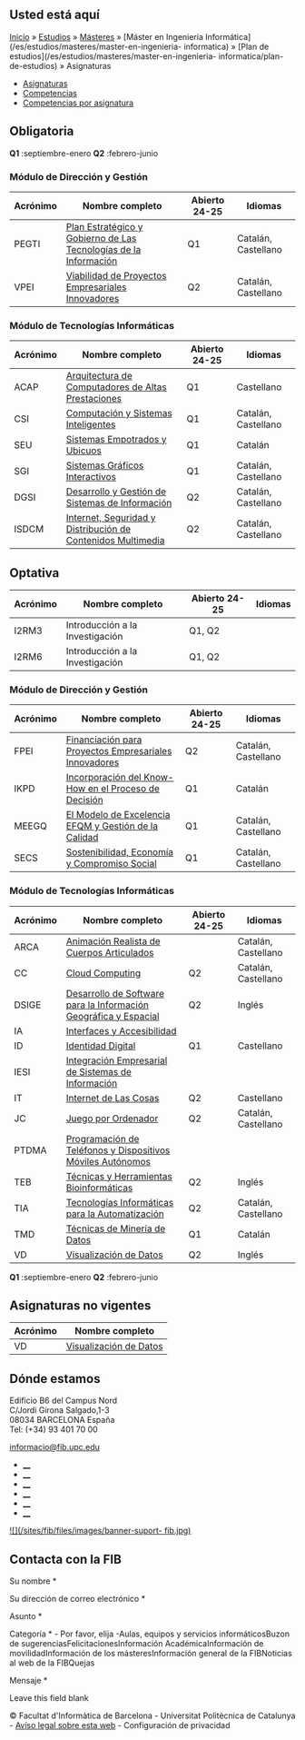 ## Usted está aquí

[Inicio](/es) » [Estudios](/es/estudios) » [Másteres](/es/estudios/masteres) »
[Máster en Ingeniería Informática](/es/estudios/masteres/master-en-ingenieria-
informatica) » [Plan de estudios](/es/estudios/masteres/master-en-ingenieria-
informatica/plan-de-estudios) » Asignaturas

  * [Asignaturas](/es/estudios/masteres/master-en-ingenieria-informatica/plan-de-estudios/asignaturas)
  * [Competencias](/es/estudios/masteres/master-en-ingenieria-informatica/plan-de-estudios/competencias)
  * [Competencias por asignatura](/es/estudios/masteres/master-en-ingenieria-informatica/plan-de-estudios/competencias-por-asignatura)

## Obligatoria

**Q1** :septiembre-enero **Q2** :febrero-junio

### Módulo de Dirección y Gestión

Acrónimo | Nombre completo | Abierto 24-25 | Idiomas  
---|---|---|---  
PEGTI | [Plan Estratégico y Gobierno de Las Tecnologías de la Información](https://www.fib.upc.edu/es/estudios/masteres/master-en-ingenieria-informatica/plan-de-estudios/asignaturas/PEGTI-MEI) | Q1 | Catalán, Castellano  
VPEI | [Viabilidad de Proyectos Empresariales Innovadores](https://www.fib.upc.edu/es/estudios/masteres/master-en-ingenieria-informatica/plan-de-estudios/asignaturas/VPEI-MEI) | Q2 | Catalán, Castellano  
  
### Módulo de Tecnologías Informáticas

Acrónimo | Nombre completo | Abierto 24-25 | Idiomas  
---|---|---|---  
ACAP | [Arquitectura de Computadores de Altas Prestaciones](https://www.fib.upc.edu/es/estudios/masteres/master-en-ingenieria-informatica/plan-de-estudios/asignaturas/ACAP-MEI) | Q1 | Castellano  
CSI | [Computación y Sistemas Inteligentes](https://www.fib.upc.edu/es/estudios/masteres/master-en-ingenieria-informatica/plan-de-estudios/asignaturas/CSI-MEI) | Q1 | Catalán, Castellano  
SEU | [Sistemas Empotrados y Ubicuos](https://www.fib.upc.edu/es/estudios/masteres/master-en-ingenieria-informatica/plan-de-estudios/asignaturas/SEU-MEI) | Q1 | Catalán  
SGI | [Sistemas Gráficos Interactivos](https://www.fib.upc.edu/es/estudios/masteres/master-en-ingenieria-informatica/plan-de-estudios/asignaturas/SGI-MEI) | Q1 | Catalán, Castellano  
DGSI | [Desarrollo y Gestión de Sistemas de Información](https://www.fib.upc.edu/es/estudios/masteres/master-en-ingenieria-informatica/plan-de-estudios/asignaturas/DGSI-MEI) | Q2 | Catalán, Castellano  
ISDCM | [Internet, Seguridad y Distribución de Contenidos Multimedia](https://www.fib.upc.edu/es/estudios/masteres/master-en-ingenieria-informatica/plan-de-estudios/asignaturas/ISDCM-MEI) | Q2 | Catalán, Castellano  
  
## Optativa

Acrónimo | Nombre completo | Abierto 24-25 | Idiomas  
---|---|---|---  
I2RM3 | Introducción a la Investigación | Q1, Q2 |   
I2RM6 | Introducción a la Investigación | Q1, Q2 |   
  
### Módulo de Dirección y Gestión

Acrónimo | Nombre completo | Abierto 24-25 | Idiomas  
---|---|---|---  
FPEI | [Financiación para Proyectos Empresariales Innovadores](https://www.fib.upc.edu/es/estudios/masteres/master-en-ingenieria-informatica/plan-de-estudios/asignaturas/FPEI-MEI) | Q2 | Catalán, Castellano  
IKPD | [Incorporación del Know-How en el Proceso de Decisión](https://www.fib.upc.edu/es/estudios/masteres/master-en-ingenieria-informatica/plan-de-estudios/asignaturas/IKPD-MEI) | Q1 | Catalán  
MEEGQ | [El Modelo de Excelencia EFQM y Gestión de la Calidad](https://www.fib.upc.edu/es/estudios/masteres/master-en-ingenieria-informatica/plan-de-estudios/asignaturas/MEEGQ-MEI) | Q1 | Catalán, Castellano  
SECS | [Sostenibilidad, Economía y Compromiso Social](https://www.fib.upc.edu/es/estudios/masteres/master-en-ingenieria-informatica/plan-de-estudios/asignaturas/SECS-MEI) | Q1 | Catalán, Castellano  
  
### Módulo de Tecnologías Informáticas

Acrónimo | Nombre completo | Abierto 24-25 | Idiomas  
---|---|---|---  
ARCA | [Animación Realista de Cuerpos Articulados](https://www.fib.upc.edu/es/estudios/masteres/master-en-ingenieria-informatica/plan-de-estudios/asignaturas/ARCA-MEI) |  | Catalán, Castellano  
CC | [Cloud Computing](https://www.fib.upc.edu/es/estudios/masteres/master-en-ingenieria-informatica/plan-de-estudios/asignaturas/CC-MEI) | Q2 | Catalán, Castellano  
DSIGE | [Desarrollo de Software para la Información Geográfica y Espacial](https://www.fib.upc.edu/es/estudios/masteres/master-en-ingenieria-informatica/plan-de-estudios/asignaturas/DSIGE-MEI) | Q2 | Inglés  
IA | [Interfaces y Accesibilidad](https://www.fib.upc.edu/es/estudios/masteres/master-en-ingenieria-informatica/plan-de-estudios/asignaturas/IA-MEI) |  |   
ID | [Identidad Digital](https://www.fib.upc.edu/es/estudios/masteres/master-en-ingenieria-informatica/plan-de-estudios/asignaturas/ID-MEI) | Q1 | Castellano  
IESI | [Integración Empresarial de Sistemas de Información](https://www.fib.upc.edu/es/estudios/masteres/master-en-ingenieria-informatica/plan-de-estudios/asignaturas/IESI-MEI) |  |   
IT | [Internet de Las Cosas](https://www.fib.upc.edu/es/estudios/masteres/master-en-ingenieria-informatica/plan-de-estudios/asignaturas/IT-MEI) | Q2 | Castellano  
JC | [Juego por Ordenador](https://www.fib.upc.edu/es/estudios/masteres/master-en-ingenieria-informatica/plan-de-estudios/asignaturas/JC-MEI) | Q2 | Catalán, Castellano  
PTDMA | [Programación de Teléfonos y Dispositivos Móviles Autónomos](https://www.fib.upc.edu/es/estudios/masteres/master-en-ingenieria-informatica/plan-de-estudios/asignaturas/PTDMA-MEI) |  |   
TEB | [Técnicas y Herramientas Bioinformáticas](https://www.fib.upc.edu/es/estudios/masteres/master-en-ingenieria-informatica/plan-de-estudios/asignaturas/TEB-MEI) | Q2 | Inglés  
TIA | [Tecnologías Informáticas para la Automatización](https://www.fib.upc.edu/es/estudios/masteres/master-en-ingenieria-informatica/plan-de-estudios/asignaturas/TIA-MEI) | Q2 | Catalán, Castellano  
TMD | [Técnicas de Minería de Datos](https://www.fib.upc.edu/es/estudios/masteres/master-en-ingenieria-informatica/plan-de-estudios/asignaturas/TMD-MEI) | Q1 | Catalán  
VD | [Visualización de Datos](https://www.fib.upc.edu/es/estudios/masteres/master-en-ciencia-de-datos/plan-de-estudios/asignaturas/VD-MDS) | Q2 | Inglés  
  
**Q1** :septiembre-enero **Q2** :febrero-junio

## Asignaturas no vigentes

Acrónimo | Nombre completo  
---|---  
VD | [Visualización de Datos](https://www.fib.upc.edu/es/estudios/masteres/master-en-ingenieria-informatica/plan-de-estudios/asignaturas/VD-MEI)  
  
## Dónde estamos

Edificio B6 del Campus Nord  
C/Jordi Girona Salgado,1-3  
08034 BARCELONA España  
Tel: (+34) 93 401 70 00

[informacio@fib.upc.edu](mailto:informacio@fib.upc.edu)

  * [__](/es/noticies/rss.rss)
  * [__](https://www.facebook.com/fib.upc)
  * [__](https://twitter.com/fib_upc)
  * [__](https://www.flickr.com/photos/fib-upc/albums)
  * [__](https://www.youtube.com/user/mediafib)
  * [__](https://www.instagram.com/fib.upc/)

[![](/sites/fib/files/images/banner-suport-
fib.jpg)](http://suport.fib.upc.edu)

## Contacta con la FIB

Su nombre *

Su dirección de correo electrónico *

Asunto *

Categoría * \- Por favor, elija -Aulas, equipos y servicios informáticosBuzon
de sugerenciasFelicitacionesInformación AcadémicaInformación de
movilidadInformación de los másteresInformación general de la FIBNoticias al
web de la FIBQuejas

Mensaje *

Leave this field blank

© Facultat d'Informàtica de Barcelona - Universitat Politècnica de Catalunya -
[Avíso legal sobre esta web](/es/aviso-legal-sobre-esta-web) \- Configuración
de privacidad

